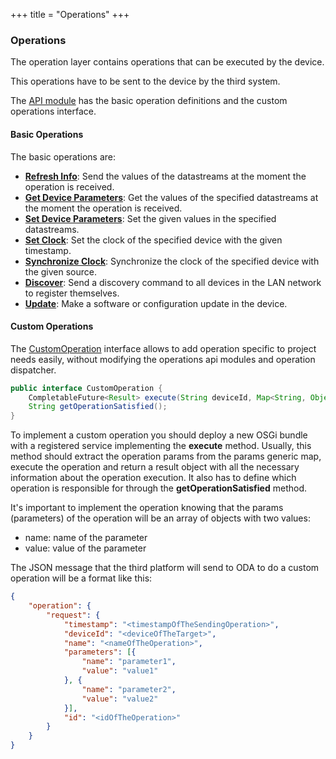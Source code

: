 +++
title = "Operations"
+++

### Operations

The operation layer contains operations that can be executed by the device.

This operations have to be sent to the device by the third system.

The [API module](https://github.com/amplia-iiot/oda/tree/master/oda-operations/api) has the basic operation definitions and the custom operations interface.

#### Basic Operations

The basic operations are:

* __[Refresh Info](refreshinfo)__: Send the values of the datastreams at the moment the operation is received.
* __[Get Device Parameters](getdeviceparameters)__: Get the values of the specified datastreams at the moment the operation is received.
* __[Set Device Parameters](setdeviceparameters)__: Set the given values in the specified datastreams.
* __[Set Clock](setclock)__: Set the clock of the specified device with the given timestamp.
* __[Synchronize Clock](synchronizeclock)__: Synchronize the clock of the specified device with the given source.
* __[Discover](discover)__: Send a discovery command to all devices in the LAN network to register themselves.
* __[Update](update)__: Make a software or configuration update in the device.

#### Custom Operations

The [CustomOperation](https://github.com/amplia-iiot/oda/blob/master/oda-operations/api/src/main/java/es/amplia/oda/operation/api/CustomOperation.java)
interface allows to add operation specific to project needs easily, without modifying the operations api modules and operation dispatcher.

```java
public interface CustomOperation {
    CompletableFuture<Result> execute(String deviceId, Map<String, Object> params);
    String getOperationSatisfied();
}
```

To implement a custom operation you should deploy a new OSGi bundle with a registered service implementing the __execute__
method. Usually, this method should extract the operation params from the params generic map, execute the operation and
return a result object with all the necessary information about the operation execution. It also has to define which
operation is responsible for through the __getOperationSatisfied__ method.

It's important to implement the operation knowing that the params (parameters) of the operation will be an array of objects
with two values:

* name: name of the parameter
* value: value of the parameter

The JSON message that the third platform will send to ODA to do a custom operation will be a format like this:

```JSON
{
    "operation": {
        "request": {
            "timestamp": "<timestampOfTheSendingOperation>",
            "deviceId": "<deviceOfTheTarget>",
            "name": "<nameOfTheOperation>",
            "parameters": [{
                "name": "parameter1",
                "value": "value1"
            }, {
                "name": "parameter2",
                "value": "value2"
            }],
            "id": "<idOfTheOperation>"
        }
    }
}
```
